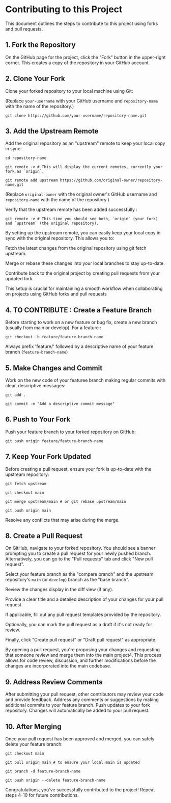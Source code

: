 # Contributing to this Project

This document outlines the steps to contribute to this project using forks and pull requests.


## 1. Fork the Repository

On the GitHub page for the project, click the "Fork" button in the upper-right corner. This creates a copy of the repository in your GitHub account.



## 2. Clone Your Fork

Clone your forked repository to your local machine using Git:

(Replace `your-username` with your GitHub username and `repository-name` with the name of the repository.)

    git clone https://github.com/your-username/repository-name.git



## 3. Add the Upstream Remote

Add the original repository as an "upstream" remote to keep your local copy in sync:

    cd repository-name

    git remote -v # This will display the current remotes, currently your fork as `origin`.

    git remote add upstream https://github.com/original-owner/repository-name.git            

(Replace `original-owner` with the original owner's GitHub username and `repository-name` with the name of the repository.)

Verify that the upstream remote has been added successfully :

    git remote -v # This time you should see both, `origin` (your fork) and `upstream` (the original repository).

By setting up the upstream remote, you can easily keep your local copy in sync with the original repository. This allows you to:

Fetch the latest changes from the original repository using git fetch upstream.

Merge or rebase these changes into your local branches to stay up-to-date.

Contribute back to the original project by creating pull requests from your updated fork.

This setup is crucial for maintaining a smooth workflow when collaborating on projects using GitHub forks and pull requests



## 4. TO CONTRIBUTE : Create a Feature Branch

Before starting to work on a new feature or bug fix, create a new branch (usually from main or develop). For a feature :

    git checkout -b feature/feature-branch-name

Always prefix 'feature/' followed by a descriptive name of your feature branch (`feature-branch-name`)



## 5. Make Changes and Commit

Work on the new code of your featuree branch making regular commits with clear, descriptive messages:

    git add .
    
    git commit -m "Add a descriptive commit message"



## 6. Push to Your Fork

Push your feature branch to your forked repository on GitHub:

    git push origin feature/feature-branch-name



## 7. Keep Your Fork Updated

Before creating a pull request, ensure your fork is up-to-date with the upstream repository:

    git fetch upstream
    
    git checkout main
    
    git merge upstream/main # or git rebase upstream/main
    
    git push origin main
    
Resolve any conflicts that may arise during the merge.



## 8. Create a Pull Request

On GitHub, navigate to your forked repository. You should see a banner prompting you to create a pull request for your newly pushed branch. Alternatively, you can go to the "Pull requests" tab and click "New pull request".

Select your feature branch as the "compare branch" and the upstream repository's `main` (or `develop`) branch as the "base branch".

Review the changes display in the diff view (if any).

Provide a clear title and a detailed description of your changes for your pull request.

If applicable, fill out any pull request templates provided by the repository.

Optionally, you can mark the pull request as a draft if it's not ready for review.

Finally, click "Create pull request" or "Draft pull request" as appropriate.

By opening a pull request, you're proposing your changes and requesting that someone review and merge them into the main project4. This process allows for code review, discussion, and further modifications before the changes are incorporated into the main codebase.



## 9. Address Review Comments

After submitting your pull request, other contributors may review your code and provide feedback. Address any comments or suggestions by making additional commits to your feature branch. Push updates to your fork repository. Changes will automatically be added to your pull request.



## 10. After Merging

Once your pull request has been approved and merged, you can safely delete your feature branch:

    git checkout main
    
    git pull origin main # to ensure your local main is updated
    
    git branch -d feature-branch-name
    
    git push origin --delete feature-branch-name




Congratulations, you've successfully contributed to the project! Repeat steps 4-10 for future contributions.
